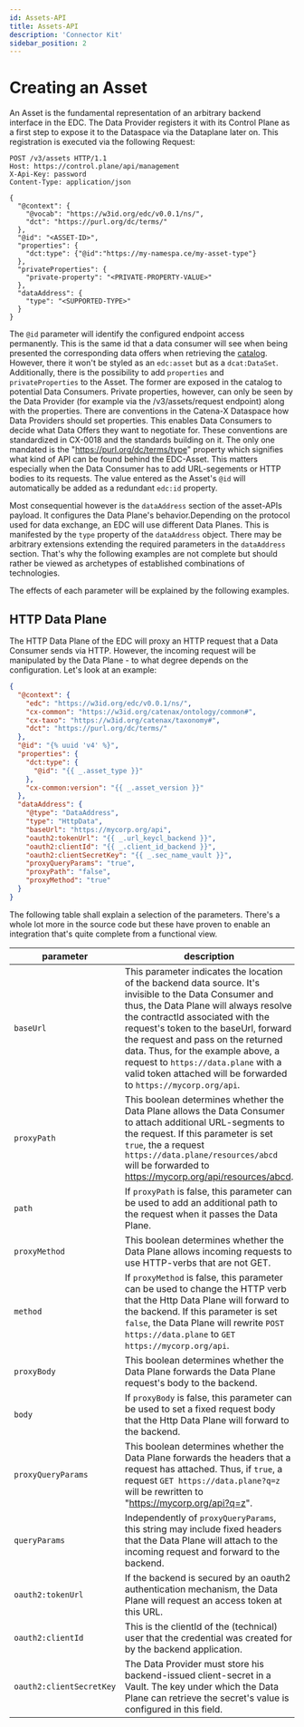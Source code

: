 ```yaml
---
id: Assets-API
title: Assets-API
description: 'Connector Kit'
sidebar_position: 2
---
```


# Creating an Asset

An Asset is the fundamental representation of an arbitrary backend interface in the EDC. The Data Provider registers it
with its Control Plane as a first step to expose it to the Dataspace via the Dataplane later on. This registration is
executed via the following Request:

```http
POST /v3/assets HTTP/1.1
Host: https://control.plane/api/management
X-Api-Key: password
Content-Type: application/json

{
  "@context": {
    "@vocab": "https://w3id.org/edc/v0.0.1/ns/",
    "dct": "https://purl.org/dc/terms/"
  },
  "@id": "<ASSET-ID>",
  "properties": {
    "dct:type": {"@id":"https://my-namespa.ce/my-asset-type"}
  },
  "privateProperties": {
    "private-property": "<PRIVATE-PROPERTY-VALUE>"
  },
  "dataAddress": {
    "type": "<SUPPORTED-TYPE>"
  }
}
```

The `@id` parameter will identify the configured endpoint access permanently. This is the same id that a
data consumer will see when being presented the corresponding data offers when retrieving the [catalog](5-catalog.md).
However, there it won't be styled as an `edc:asset` but as a `dcat:DataSet`. Additionally, there is the possibility to
add `properties` and `privateProperties` to the Asset. The former are exposed in the catalog to potential Data
Consumers.
Private properties, however, can only be seen by the Data Provider (for example via the /v3/assets/request endpoint)
along with the properties. There are conventions in the Catena-X Dataspace how Data Providers should set properties. This enables
Data Consumers to decide what Data Offers they want to negotiate for. These conventions are standardized in CX-0018 and
the standards building on it. The only one mandated is the "https://purl.org/dc/terms/type" property which signifies what
kind of API can be found behind the EDC-Asset. This matters especially when the Data Consumer has to add URL-segements or
HTTP bodies to its requests. The value entered as the Asset's `@id` will automatically be added as a redundant `edc:id`
property.

Most consequential however is the `dataAddress` section of the asset-APIs payload. It configures the Data Plane's
behavior.Depending on the protocol used for data exchange, an EDC will use different Data Planes. This is manifested by
the `type` property of the `dataAddress` object. There
may be arbitrary extensions extending the required parameters in the `dataAddress` section. That's why the following
examples are not complete but should rather be viewed as archetypes of established combinations of technologies.

The effects of each parameter will be explained by the following examples.

## HTTP Data Plane

The HTTP Data Plane of the EDC will proxy an HTTP request that a Data Consumer sends via HTTP. However, the incoming
request will be manipulated by the Data Plane - to what degree depends on the configuration. Let's look at an example:

```json
{
  "@context": {
    "edc": "https://w3id.org/edc/v0.0.1/ns/",
    "cx-common": "https://w3id.org/catenax/ontology/common#",
    "cx-taxo": "https://w3id.org/catenax/taxonomy#",
    "dct": "https://purl.org/dc/terms/"
  },
  "@id": "{% uuid 'v4' %}",
  "properties": {
    "dct:type": {
      "@id": "{{ _.asset_type }}"
    },
    "cx-common:version": "{{ _.asset_version }}"
  },
  "dataAddress": {
    "@type": "DataAddress",
    "type": "HttpData",
    "baseUrl": "https://mycorp.org/api",
    "oauth2:tokenUrl": "{{ _.url_keycl_backend }}",
    "oauth2:clientId": "{{ _.client_id_backend }}",
    "oauth2:clientSecretKey": "{{ _.sec_name_vault }}",
    "proxyQueryParams": "true",
    "proxyPath": "false",
    "proxyMethod": "true"
  }
}
```
The following table shall explain a selection of the parameters. There's a whole lot more in the source code but these
have proven to enable an integration that's quite complete from a functional view.

| parameter                | description                                                                                                                                                                                                                                                                                                                                                                                                        | mandatory | default |
|--------------------------|--------------------------------------------------------------------------------------------------------------------------------------------------------------------------------------------------------------------------------------------------------------------------------------------------------------------------------------------------------------------------------------------------------------------|-----------|---------|
| `baseUrl`                | This parameter indicates the location of the backend data source. It's invisible to the Data Consumer and thus, the Data Plane will always resolve the contractId associated with the request's token to the baseUrl, forward the request and pass on the returned data. Thus, for the example above, a request to `https://data.plane` with a valid token attached will be forwarded to `https://mycorp.org/api`. | yes       | -       |
| `proxyPath`              | This boolean determines whether the Data Plane allows the Data Consumer to attach additional URL-segments to the request. If this parameter is set `true`, the a request `https://data.plane/resources/abcd` will be forwarded to  https://mycorp.org/api/resources/abcd.                                                                                                                                          | no        | false   |
| `path`                   | If `proxyPath` is false, this parameter can be used to add an additional path to the request when it passes the Data Plane.                                                                                                                                                                                                                                                                                        | no        | null    |
| `proxyMethod`            | This boolean determines whether the Data Plane allows incoming requests to use HTTP-verbs that are not GET.                                                                                                                                                                                                                                                                                                        | no        | false   |
| `method`                 | If `proxyMethod` is false, this parameter can be used to change the HTTP verb that the Http Data Plane will forward to the backend. If this parameter is set `false`, the Data Plane will rewrite `POST https://data.plane` to `GET https://mycorp.org/api`.                                                                                                                                                       | no        | "GET"   |
| `proxyBody`              | This boolean determines whether the Data Plane forwards the Data Plane request's body to the backend.                                                                                                                                                                                                                                                                                                              | no        | false   |
| `body`                   | If `proxyBody` is false, this parameter can be used to set a fixed request body that the Http Data Plane will forward to the backend.                                                                                                                                                                                                                                                                              | no        | null    |
| `proxyQueryParams`       | This boolean determines whether the Data Plane forwards the headers that a request has attached. Thus, if `true`, a request `GET https://data.plane?q=z` will be rewritten to "https://mycorp.org/api?q=z".                                                                                                                                                                                                        | no        | false   |
| `queryParams`            | Independently of `proxyQueryParams`, this string may include fixed headers that the Data Plane will attach to the incoming request and forward to the backend.                                                                                                                                                                                                                                                     | no        | null    |
| `oauth2:tokenUrl`        | If the backend is secured by an oauth2 authentication mechanism, the Data Plane will request an access token at this URL.                                                                                                                                                                                                                                                                                          | no        | null    |
| `oauth2:clientId`        | This is the clientId of the (technical) user that the credential was created for by the backend application.                                                                                                                                                                                                                                                                                                       | no        | null    |
| `oauth2:clientSecretKey` | The Data Provider must store his backend-issued client-secret in a Vault. The key under which the Data Plane can retrieve the secret's value is configured in this field.                                                                                                                                                                                                                                          | no        | null    |
